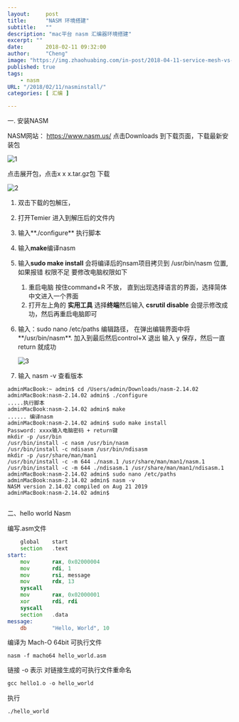 ```yaml
---
layout:     post
title:      "NASM 环境搭建"
subtitle:   ""
description: "mac平台 nasm 汇编器环境搭建"
excerpt: ""
date:       2018-02-11 09:32:00
author:     "Cheng"
image: "https://img.zhaohuabing.com/in-post/2018-04-11-service-mesh-vs-api-gateway/background.jpg"
published: true
tags:
    - nasm
URL: "/2018/02/11/nasminstall/"
categories: [ 汇编 ]

---
```


一. 安装NASM

NASM网站： https://www.nasm.us/ 点击Downloads 到下载页面，下载最新安装包

![1](/img/asm/asm1.png)

点击展开包，点击x x x.tar.gz包 下载

![2](/img/asm/asm2.png)

1. 双击下载的包解压，

2. 打开Temier 进入到解压后的文件内

3. 输入**./configure** 执行脚本

4. 输入**make**编译nasm

5. 输入**sudo make install** 会将编译后的nsam项目拷贝到 /usr/bin/nasm 位置, 如果报错 权限不足 要修改电脑权限如下

   1. 重启电脑 按住command+R 不放， 直到出现选择语言的界面，选择简体中文进入一个界面
   2. 打开左上角的 **实用工具** 选择**终端**然后输入 **csrutil disable** 会提示修改成功，然后再重启电脑即可

6. 输入：sudo nano /etc/paths 编辑路径， 在弹出编辑界面中将**/usr/bin/nasm**. 加入到最后然后control+X 退出 输入 y 保存，然后一直return 就成功

   ![3](/img/asm/asm3.png)

7.  输入 nasm -v 查看版本

```shell
adminMacBook:~ admin$ cd /Users/admin/Downloads/nasm-2.14.02 
adminMacBook:nasm-2.14.02 admin$ ./configure
.....执行脚本
adminMacBook:nasm-2.14.02 admin$ make
...... 编译nasm
adminMacBook:nasm-2.14.02 admin$ sudo make install
Password: xxxx输入电脑密码 + return键
mkdir -p /usr/bin
/usr/bin/install -c nasm /usr/bin/nasm
/usr/bin/install -c ndisasm /usr/bin/ndisasm
mkdir -p /usr/share/man/man1
/usr/bin/install -c -m 644 ./nasm.1 /usr/share/man/man1/nasm.1
/usr/bin/install -c -m 644 ./ndisasm.1 /usr/share/man/man1/ndisasm.1
adminMacBook:nasm-2.14.02 admin$ sudo nano /etc/paths
adminMacBook:nasm-2.14.02 admin$ nasm -v
NASM version 2.14.02 compiled on Aug 21 2019
adminMacBook:nasm-2.14.02 admin$ 


```

二、hello world Nasm

编写.asm文件

```asm
    global    start
    section   .text
start:
    mov       rax, 0x02000004
    mov       rdi, 1
    mov       rsi, message
    mov       rdx, 13
    syscall
    mov       rax, 0x02000001
    xor       rdi, rdi
    syscall 
    section   .data
message:  
    db        "Hello, World", 10
```

编译为 Mach-O 64bit 可执行文件

```shell
nasm -f macho64 hello_world.asm
```

链接 -o 表示 对链接生成的可执行文件重命名

```asm
gcc hello1.o -o hello_world
```

执行

```asm
./hello_world
```
























